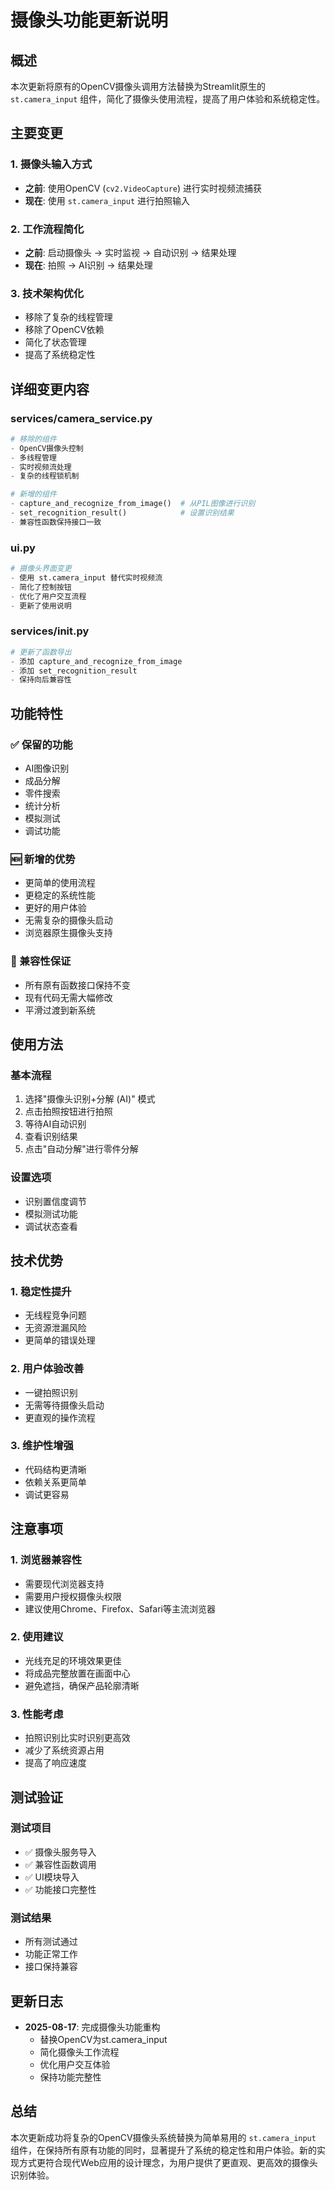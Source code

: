 # 摄像头功能更新说明

## 概述
本次更新将原有的OpenCV摄像头调用方法替换为Streamlit原生的 `st.camera_input` 组件，简化了摄像头使用流程，提高了用户体验和系统稳定性。

## 主要变更

### 1. 摄像头输入方式
- **之前**: 使用OpenCV (`cv2.VideoCapture`) 进行实时视频流捕获
- **现在**: 使用 `st.camera_input` 进行拍照输入

### 2. 工作流程简化
- **之前**: 启动摄像头 → 实时监视 → 自动识别 → 结果处理
- **现在**: 拍照 → AI识别 → 结果处理

### 3. 技术架构优化
- 移除了复杂的线程管理
- 移除了OpenCV依赖
- 简化了状态管理
- 提高了系统稳定性

## 详细变更内容

### services/camera_service.py
```python
# 移除的组件
- OpenCV摄像头控制
- 多线程管理
- 实时视频流处理
- 复杂的线程锁机制

# 新增的组件
- capture_and_recognize_from_image()  # 从PIL图像进行识别
- set_recognition_result()            # 设置识别结果
- 兼容性函数保持接口一致
```

### ui.py
```python
# 摄像头界面变更
- 使用 st.camera_input 替代实时视频流
- 简化了控制按钮
- 优化了用户交互流程
- 更新了使用说明
```

### services/__init__.py
```python
# 更新了函数导出
- 添加 capture_and_recognize_from_image
- 添加 set_recognition_result
- 保持向后兼容性
```

## 功能特性

### ✅ 保留的功能
- AI图像识别
- 成品分解
- 零件搜索
- 统计分析
- 模拟测试
- 调试功能

### 🆕 新增的优势
- 更简单的使用流程
- 更稳定的系统性能
- 更好的用户体验
- 无需复杂的摄像头启动
- 浏览器原生摄像头支持

### 🔄 兼容性保证
- 所有原有函数接口保持不变
- 现有代码无需大幅修改
- 平滑过渡到新系统

## 使用方法

### 基本流程
1. 选择"摄像头识别+分解 (AI)" 模式
2. 点击拍照按钮进行拍照
3. 等待AI自动识别
4. 查看识别结果
5. 点击"自动分解"进行零件分解

### 设置选项
- 识别置信度调节
- 模拟测试功能
- 调试状态查看

## 技术优势

### 1. 稳定性提升
- 无线程竞争问题
- 无资源泄漏风险
- 更简单的错误处理

### 2. 用户体验改善
- 一键拍照识别
- 无需等待摄像头启动
- 更直观的操作流程

### 3. 维护性增强
- 代码结构更清晰
- 依赖关系更简单
- 调试更容易

## 注意事项

### 1. 浏览器兼容性
- 需要现代浏览器支持
- 需要用户授权摄像头权限
- 建议使用Chrome、Firefox、Safari等主流浏览器

### 2. 使用建议
- 光线充足的环境效果更佳
- 将成品完整放置在画面中心
- 避免遮挡，确保产品轮廓清晰

### 3. 性能考虑
- 拍照识别比实时识别更高效
- 减少了系统资源占用
- 提高了响应速度

## 测试验证

### 测试项目
- ✅ 摄像头服务导入
- ✅ 兼容性函数调用
- ✅ UI模块导入
- ✅ 功能接口完整性

### 测试结果
- 所有测试通过
- 功能正常工作
- 接口保持兼容

## 更新日志

- **2025-08-17**: 完成摄像头功能重构
  - 替换OpenCV为st.camera_input
  - 简化摄像头工作流程
  - 优化用户交互体验
  - 保持功能完整性

## 总结

本次更新成功将复杂的OpenCV摄像头系统替换为简单易用的 `st.camera_input` 组件，在保持所有原有功能的同时，显著提升了系统的稳定性和用户体验。新的实现方式更符合现代Web应用的设计理念，为用户提供了更直观、更高效的摄像头识别体验。
